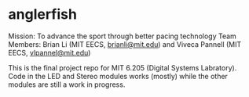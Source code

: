 # anglerfish
Mission: To advance the sport through better pacing technology
Team Members: Brian Li (MIT EECS, brianli@mit.edu) and Viveca Pannell (MIT EECS, vlpannel@mit.edu)

This is the final project repo for MIT 6.205 (Digital Systems Labratory). Code in the LED and Stereo modules works (mostly) while the other modules are still a work in progress.
